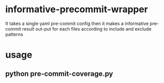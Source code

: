 # informative-precommit-wrapper
It takes a single yaml pre-commit config then it makes a informative pre-commit result out-put for each files according to include and exclude patterns
# usage
## python pre-commit-coverage.py

